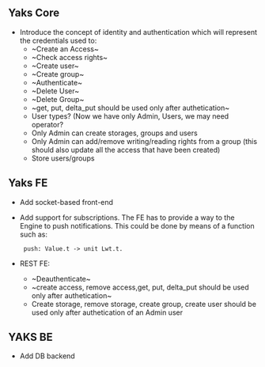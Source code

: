 ## Yaks Core

- Introduce the concept of identity and authentication which will represent the credentials used to:
  - ~Create an Access~
  - ~Check access rights~
  - ~Create user~
  - ~Create group~
  - ~Authenticate~
  - ~Delete User~
  - ~Delete Group~
  - ~get, put, delta_put should be used only after authetication~
  - User types? (Now we have only Admin, Users, we may need operator?
  - Only Admin can create storages, groups and users
  - Only Admin can add/remove writing/reading rights from a group (this should also update all the access that have been created)
  - Store users/groups
## Yaks FE

- Add socket-based front-end
- Add support for subscriptions. The FE has to provide a way to the Engine to push
  notifications. This could be done by means of a function such as:
  
       push: Value.t -> unit Lwt.t.

- REST FE:
  - ~Deauthenticate~
  - ~create access, remove access,get, put, delta_put should be used only after authetication~
  - Create storage, remove storage, create group, create user should be used only after authetication of an Admin user

## YAKS BE

- Add DB backend

